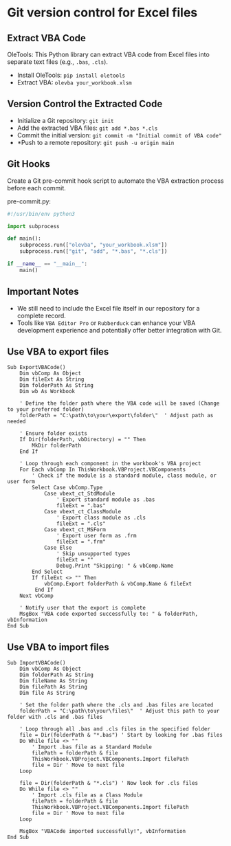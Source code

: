 # Git version control for Excel files

## Extract VBA Code
OleTools: This Python library can extract VBA code from Excel files into separate text files (e.g., `.bas`, `.cls`).
- Install OleTools: `pip install oletools`
- Extract VBA: `olevba your_workbook.xlsm`

## Version Control the Extracted Code
- Initialize a Git repository: `git init`
- Add the extracted VBA files: `git add *.bas *.cls`
- Commit the initial version: `git commit -m "Initial commit of VBA code"`
- *Push to a remote repository: `git push -u origin main`

## Git Hooks
Create a Git pre-commit hook script to automate the VBA extraction process before each commit.

pre-commit.py:
```python
#!/usr/bin/env python3

import subprocess

def main():
    subprocess.run(["olevba", "your_workbook.xlsm"]) 
    subprocess.run(["git", "add", "*.bas", "*.cls"]) 

if __name__ == "__main__":
    main()
```

## Important Notes
- We still need to include the Excel file itself in our repository for a complete record.
- Tools like `VBA Editor Pro` or `Rubberduck` can enhance your VBA development experience and potentially offer better integration with Git.

## Use VBA to export files
```vba
Sub ExportVBACode()
    Dim vbComp As Object
    Dim fileExt As String
    Dim folderPath As String
    Dim wb As Workbook

    ' Define the folder path where the VBA code will be saved (Change to your preferred folder)
    folderPath = "C:\path\to\your\export\folder\"  ' Adjust path as needed
    
    ' Ensure folder exists
    If Dir(folderPath, vbDirectory) = "" Then
        MkDir folderPath
    End If

    ' Loop through each component in the workbook's VBA project
    For Each vbComp In ThisWorkbook.VBProject.VBComponents
        ' Check if the module is a standard module, class module, or user form
        Select Case vbComp.Type
            Case vbext_ct_StdModule
                ' Export standard module as .bas
                fileExt = ".bas"
            Case vbext_ct_ClassModule
                ' Export class module as .cls
                fileExt = ".cls"
            Case vbext_ct_MSForm
                ' Export user form as .frm
                fileExt = ".frm"
            Case Else
                ' Skip unsupported types
                fileExt = ""
                Debug.Print "Skipping: " & vbComp.Name
        End Select
        If fileExt <> "" Then
            vbComp.Export folderPath & vbComp.Name & fileExt
         End If
    Next vbComp
    
    ' Notify user that the export is complete
    MsgBox "VBA code exported successfully to: " & folderPath, vbInformation
End Sub
```

## Use VBA to import files
```vba
Sub ImportVBACode()
    Dim vbComp As Object
    Dim folderPath As String
    Dim fileName As String
    Dim filePath As String
    Dim file As String
    
    ' Set the folder path where the .cls and .bas files are located
    folderPath = "C:\path\to\your\files\"  ' Adjust this path to your folder with .cls and .bas files
    
    ' Loop through all .bas and .cls files in the specified folder
    file = Dir(folderPath & "*.bas") ' Start by looking for .bas files
    Do While file <> ""
        ' Import .bas file as a Standard Module
        filePath = folderPath & file
        ThisWorkbook.VBProject.VBComponents.Import filePath
        file = Dir ' Move to next file
    Loop
    
    file = Dir(folderPath & "*.cls") ' Now look for .cls files
    Do While file <> ""
        ' Import .cls file as a Class Module
        filePath = folderPath & file
        ThisWorkbook.VBProject.VBComponents.Import filePath
        file = Dir ' Move to next file
    Loop
    
    MsgBox "VBACode imported successfully!", vbInformation
End Sub
```
